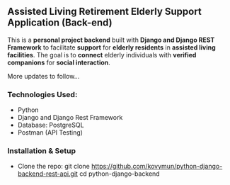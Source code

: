 ## Assisted Living Retirement Elderly Support Application (Back-end)

This is a **personal project backend** built with **Django and Django REST Framework** to facilitate **support** for **elderly residents** in **assisted living facilities**. The goal is to **connect** elderly individuals with **verified companions** for **social interaction**.

More updates to follow...

### Technologies Used:
- Python
- Django and Django Rest Framework
- Database: PostgreSQL
- Postman (API Testing)

### Installation & Setup
-  Clone the repo:
git clone https://github.com/kovymun/python-django-backend-rest-api.git
cd python-django-backend
